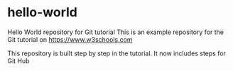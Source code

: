 # hello-world
Hello World repository for Git tutorial
This is an example repository for the Git tutorial on https://www.w3schools.com

This repository is built step by step in the tutorial.
It now includes steps for Git Hub
